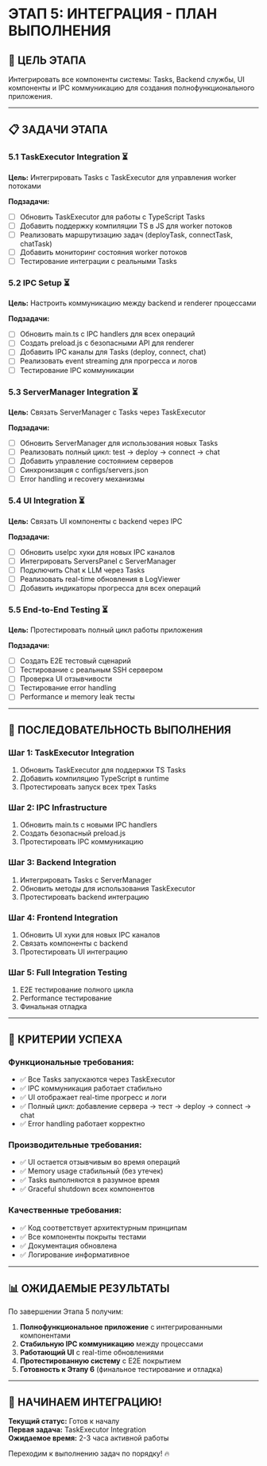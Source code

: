 # ЭТАП 5: ИНТЕГРАЦИЯ - ПЛАН ВЫПОЛНЕНИЯ

## 🎯 ЦЕЛЬ ЭТАПА

Интегрировать все компоненты системы: Tasks, Backend службы, UI компоненты и IPC коммуникацию для создания полнофункционального приложения.

---

## 📋 ЗАДАЧИ ЭТАПА

### 5.1 TaskExecutor Integration ⏳
**Цель:** Интегрировать Tasks с TaskExecutor для управления worker потоками

**Подзадачи:**
- [ ] Обновить TaskExecutor для работы с TypeScript Tasks
- [ ] Добавить поддержку компиляции TS в JS для worker потоков
- [ ] Реализовать маршрутизацию задач (deployTask, connectTask, chatTask)
- [ ] Добавить мониторинг состояния worker потоков
- [ ] Тестирование интеграции с реальными Tasks

### 5.2 IPC Setup ⏳
**Цель:** Настроить коммуникацию между backend и renderer процессами

**Подзадачи:**
- [ ] Обновить main.ts с IPC handlers для всех операций
- [ ] Создать preload.js с безопасными API для renderer
- [ ] Добавить IPC каналы для Tasks (deploy, connect, chat)
- [ ] Реализовать event streaming для прогресса и логов
- [ ] Тестирование IPC коммуникации

### 5.3 ServerManager Integration ⏳
**Цель:** Связать ServerManager с Tasks через TaskExecutor

**Подзадачи:**
- [ ] Обновить ServerManager для использования новых Tasks
- [ ] Реализовать полный цикл: test → deploy → connect → chat
- [ ] Добавить управление состоянием серверов
- [ ] Синхронизация с configs/servers.json
- [ ] Error handling и recovery механизмы

### 5.4 UI Integration ⏳
**Цель:** Связать UI компоненты с backend через IPC

**Подзадачи:**
- [ ] Обновить useIpc хуки для новых IPC каналов
- [ ] Интегрировать ServersPanel с ServerManager
- [ ] Подключить Chat к LLM через Tasks
- [ ] Реализовать real-time обновления в LogViewer
- [ ] Добавить индикаторы прогресса для всех операций

### 5.5 End-to-End Testing ⏳
**Цель:** Протестировать полный цикл работы приложения

**Подзадачи:**
- [ ] Создать E2E тестовый сценарий
- [ ] Тестирование с реальным SSH сервером
- [ ] Проверка UI отзывчивости
- [ ] Тестирование error handling
- [ ] Performance и memory leak тесты

---

## 🔄 ПОСЛЕДОВАТЕЛЬНОСТЬ ВЫПОЛНЕНИЯ

### Шаг 1: TaskExecutor Integration
1. Обновить TaskExecutor для поддержки TS Tasks
2. Добавить компиляцию TypeScript в runtime
3. Протестировать запуск всех трех Tasks

### Шаг 2: IPC Infrastructure  
1. Обновить main.ts с новыми IPC handlers
2. Создать безопасный preload.js
3. Протестировать IPC коммуникацию

### Шаг 3: Backend Integration
1. Интегрировать Tasks с ServerManager
2. Обновить методы для использования TaskExecutor
3. Протестировать backend интеграцию

### Шаг 4: Frontend Integration
1. Обновить UI хуки для новых IPC каналов
2. Связать компоненты с backend
3. Протестировать UI интеграцию

### Шаг 5: Full Integration Testing
1. E2E тестирование полного цикла
2. Performance тестирование
3. Финальная отладка

---

## 🎯 КРИТЕРИИ УСПЕХА

### Функциональные требования:
- ✅ Все Tasks запускаются через TaskExecutor
- ✅ IPC коммуникация работает стабильно
- ✅ UI отображает real-time прогресс и логи
- ✅ Полный цикл: добавление сервера → тест → deploy → connect → chat
- ✅ Error handling работает корректно

### Производительные требования:
- ✅ UI остается отзывчивым во время операций
- ✅ Memory usage стабильный (без утечек)
- ✅ Tasks выполняются в разумное время
- ✅ Graceful shutdown всех компонентов

### Качественные требования:
- ✅ Код соответствует архитектурным принципам
- ✅ Все компоненты покрыты тестами
- ✅ Документация обновлена
- ✅ Логирование информативное

---

## 📊 ОЖИДАЕМЫЕ РЕЗУЛЬТАТЫ

По завершении Этапа 5 получим:

1. **Полнофункциональное приложение** с интегрированными компонентами
2. **Стабильную IPC коммуникацию** между процессами
3. **Работающий UI** с real-time обновлениями
4. **Протестированную систему** с E2E покрытием
5. **Готовность к Этапу 6** (финальное тестирование и отладка)

---

## 🚀 НАЧИНАЕМ ИНТЕГРАЦИЮ!

**Текущий статус:** Готов к началу  
**Первая задача:** TaskExecutor Integration  
**Ожидаемое время:** 2-3 часа активной работы

Переходим к выполнению задач по порядку! 🔥
